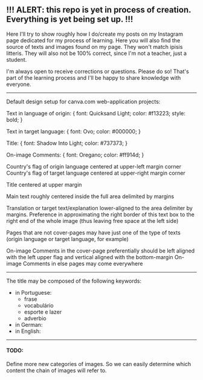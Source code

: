 
## !!! ALERT: this repo is yet in process of creation. Everything is yet being set up. !!!

Here I'll try to show roughly how I do/create my posts on my Instagram page dedicated for my process of learning. Here you will also find the source of texts and images found on my page. They won't match ipisis litteris. They will also not be 100% correct, since I'm not a teacher, just a student.

I'm always open to receive corrections or questions. Please do so! That's part of the learning process and I'll be happy to share knowledge with everyone.

---

Default design setup for canva.com web-application projects:

Text in language of origin: {
  font: Quicksand Light;
  color: #f13223;
  style: bold;
}

Text in target language: {
  font: Ovo;
  color: #000000;
}

Title: {
  font: Shadow Into Light;
  color: #737373;
}

On-image Comments: {
  font: Oregano;
  color: #ff914d;
}

Country's flag of origin language centered at upper-left margin corner
Country's flag of target language centered at upper-right margin corner

Title centered at upper margin

Main text roughly centered inside the full area delimited by margins

Translation or target text/explanation lower-aligned to the area delimiter by margins. Preference in approximating the right border of this text box to the right end of the whole image (thus leaving free space at the left side)

Pages that are not cover-pages may have just one of the type of texts (origin language or target language, for example)

On-image Comments in the cover-page preferentially should be left aligned with the left upper flag and vertical aligned with the bottom-margin
On-image Comments in else pages may come everywhere

---

The title may be composed of the following keywords:

- in Portuguese:
  - frase
  - vocabulário
  - esporte e lazer
  - adverbio
- in German:
- in English:


---

#### TODO:

Define more new categories of images. So we can easily determine which content the chain of images will refer to.
